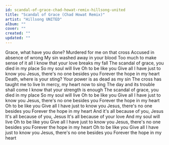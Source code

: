 ```yaml
---
id: scandal-of-grace-chad-howat-remix-hillsong-united
title: "Scandal of Grace (Chad Howat Remix)"
artist: "Hillsong UNITED"
album: ""
cover: ""
created: ""
updated: ""
---
```


Grace, what have you done?
Murdered for me on that cross
Accused in absence of wrong
My sin washed away in your blood
Too much to make sense of it all
I know that your love breaks my fall
The scandal of grace, you died in my place
So my soul will live
Oh to be like you
Give all I have just to know you
Jesus, there's no one besides you
Forever the hope in my heart
Death, where is your sting?
Your power is as dead as my sin
The cross has taught me to live
In mercy, my heart now to sing
The day and its trouble shall come
I know that your strength is enough
The scandal of grace, you died in my place
So my soul will live
Oh to be like you
Give all I have just to know you
Jesus, there's no one besides you
Forever the hope in my heart
Oh to be like you
Give all I have just to know you
Jesus, there's no one besides you
Forever the hope in my heart
And it's all because of you, Jesus
It's all because of you, Jesus
It's all because of your love
And my soul will live
Oh to be like you
Give all I have just to know you
Jesus, there's no one besides you
Forever the hope in my heart
Oh to be like you
Give all I have just to know you
Jesus, there's no one besides you
Forever the hope in my heart